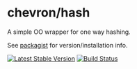 # chevron/hash

A simple OO wrapper for one way hashing.

See [packagist](https://packagist.org/packages/chevron/hash) for version/installation info.

[![Latest Stable Version](https://poser.pugx.org/chevron/hash/v/stable.svg)](https://packagist.org/packages/chevron/hash)
[![Build Status](https://travis-ci.org/chevronphp/hash.svg?branch=master)](https://travis-ci.org/chevronphp/hash)





